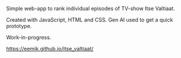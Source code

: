 Simple web-app to rank individual episodes of TV-show Itse Valtiaat.

Created with JavaScript, HTML and CSS. Gen AI used to get a quick prototype.

Work-in-progress.

https://eemik.github.io/itse_valtiaat/
